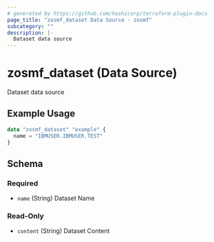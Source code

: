```yaml
---
# generated by https://github.com/hashicorp/terraform-plugin-docs
page_title: "zosmf_dataset Data Source - zosmf"
subcategory: ""
description: |-
  Dataset data source
---
```


# zosmf_dataset (Data Source)

Dataset data source

## Example Usage

```terraform
data "zosmf_dataset" "example" {
  name = "IBMUSER.IBMUSER.TEST"
}
```

<!-- schema generated by tfplugindocs -->
## Schema

### Required

- `name` (String) Dataset Name

### Read-Only

- `content` (String) Dataset Content
